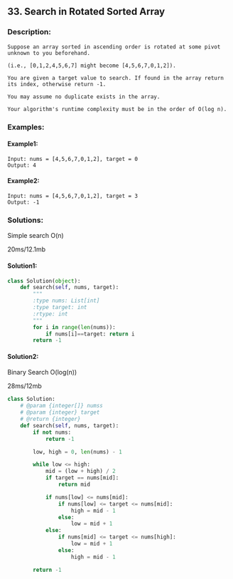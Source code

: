 ## 33. Search in Rotated Sorted Array ##
### Description: ###
```
Suppose an array sorted in ascending order is rotated at some pivot unknown to you beforehand.

(i.e., [0,1,2,4,5,6,7] might become [4,5,6,7,0,1,2]).

You are given a target value to search. If found in the array return its index, otherwise return -1.

You may assume no duplicate exists in the array.

Your algorithm's runtime complexity must be in the order of O(log n).
```
### Examples: ###
#### Example1: ####
```
Input: nums = [4,5,6,7,0,1,2], target = 0
Output: 4
```
#### Example2: ####
```
Input: nums = [4,5,6,7,0,1,2], target = 3
Output: -1
```

### Solutions: ###
Simple search O(n)

20ms/12.1mb
#### Solution1: ####
```python
class Solution(object):
    def search(self, nums, target):
        """
        :type nums: List[int]
        :type target: int
        :rtype: int
        """
        for i in range(len(nums)):
            if nums[i]==target: return i
        return -1
```

#### Solution2: ####
Binary Search O(log(n))

28ms/12mb
```python
class Solution:
    # @param {integer[]} numss
    # @param {integer} target
    # @return {integer}
    def search(self, nums, target):
        if not nums:
            return -1

        low, high = 0, len(nums) - 1

        while low <= high:
            mid = (low + high) / 2
            if target == nums[mid]:
                return mid

            if nums[low] <= nums[mid]:
                if nums[low] <= target <= nums[mid]:
                    high = mid - 1
                else:
                    low = mid + 1
            else:
                if nums[mid] <= target <= nums[high]:
                    low = mid + 1
                else:
                    high = mid - 1

        return -1
```
